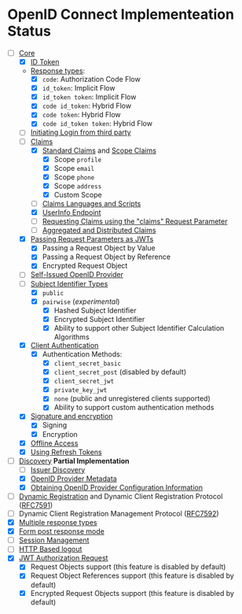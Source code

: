 OpenID Connect Implementeation Status
=====================================

* [ ] [Core](http://openid.net/specs/openid-connect-core-1_0.html)
    *  [x] [ID Token](http://openid.net/specs/openid-connect-core-1_0.html#IDToken)
    * [Response types](http://openid.net/specs/openid-connect-core-1_0.html#Authentication):
        * [x] `code`: Authorization Code Flow
        * [x] `id_token`: Implicit Flow
        * [x] `id_token token`: Implicit Flow
        * [x] `code id_token`: Hybrid Flow
        * [x] `code token`: Hybrid Flow
        * [x] `code id_token token`: Hybrid Flow
    * [ ] [Initiating Login from third party](http://openid.net/specs/openid-connect-core-1_0.html#ThirdPartyInitiatedLogin)
    * [ ] [Claims](http://openid.net/specs/openid-connect-core-1_0.html#Claims)
        * [x] [Standard Claims](http://openid.net/specs/openid-connect-core-1_0.html#StandardClaims) and [Scope Claims](http://openid.net/specs/openid-connect-core-1_0.html#ScopeClaims)
            * [x] Scope `profile`
            * [x] Scope `email`
            * [x] Scope `phone`
            * [x] Scope `address`
            * [x] Custom Scope
        * [ ] [Claims Languages and Scripts](http://openid.net/specs/openid-connect-core-1_0.html#ClaimsLanguagesAndScripts)
        * [x] [UserInfo Endpoint](http://openid.net/specs/openid-connect-core-1_0.html#UserInfo)
        * [ ] [Requesting Claims using the "claims" Request Parameter](http://openid.net/specs/openid-connect-core-1_0.html#ClaimsParameter)
        * [ ] [Aggregated and Distributed Claims](http://openid.net/specs/openid-connect-core-1_0.html#AggregatedDistributedClaims)
    * [x] [Passing Request Parameters as JWTs](http://openid.net/specs/openid-connect-core-1_0.html#JWTRequests)
        * [x] Passing a Request Object by Value
        * [x] Passing a Request Object by Reference
        * [x] Encrypted Request Object
    * [ ] [Self-Issued OpenID Provider](http://openid.net/specs/openid-connect-core-1_0.html#SelfIssued)
    * [ ] [Subject Identifier Types](http://openid.net/specs/openid-connect-core-1_0.html#SubjectIDTypes)
        * [x] `public`
        * [x] `pairwise` (*experimental*)
            * [x] Hashed Subject Identifier
            * [x] Encrypted Subject Identifier
            * [x] Ability to support other Subject Identifier Calculation Algorithms
    * [x]  [Client Authentication](http://openid.net/specs/openid-connect-core-1_0.html#ClientAuthentication)
        * [x] Authentication Methods:
            * [x] `client_secret_basic`
            * [x] `client_secret_post` (disabled by default)
            * [x] `client_secret_jwt`
            * [x] `private_key_jwt`
            * [x] `none` (public and unregistered clients supported)
            * [x] Ability to support custom authentication methods
    * [x]  [Signature and encryption](http://openid.net/specs/openid-connect-core-1_0.html#SigEnc)
        * [x]  Signing
        * [x]  Encryption
    * [x] [Offline Access](http://openid.net/specs/openid-connect-core-1_0.html#OfflineAccess)
    * [x] [Using Refresh Tokens](http://openid.net/specs/openid-connect-core-1_0.html#RefreshTokens)
* [ ] [Discovery](http://openid.net/specs/openid-connect-discovery-1_0.html) **Partial Implementation**
    * [ ] [Issuer Discovery](http://openid.net/specs/openid-connect-discovery-1_0.html#IssuerDiscovery)
    * [x] [OpenID Provider Metadata](http://openid.net/specs/openid-connect-discovery-1_0.html#ProviderMetadata)
    * [x] [Obtaining OpenID Provider Configuration Information](http://openid.net/specs/openid-connect-discovery-1_0.html#ProviderConfig)
* [ ] [Dynamic Registration](http://openid.net/specs/openid-connect-registration-1_0.html) and Dynamic Client Registration Protocol ([RFC7591](https://tools.ietf.org/html/rfc7591))
* [ ] Dynamic Client Registration Management Protocol ([RFC7592](https://tools.ietf.org/html/rfc7592))
* [x] [Multiple response types](http://openid.net/specs/oauth-v2-multiple-response-types-1_0.html)
* [x] [Form post response mode](http://openid.net/specs/oauth-v2-form-post-response-mode-1_0.html)
* [ ] [Session Management](http://openid.net/specs/openid-connect-session-1_0.html)
* [ ] [HTTP Based logout](http://openid.net/specs/openid-connect-logout-1_0.html)
* [x] [JWT Authorization Request](https://tools.ietf.org/html/draft-ietf-oauth-jwsreq)
    * [x] Request Objects support (this feature is disabled by default)
    * [x] Request Object References support (this feature is disabled by default)
    * [x] Encrypted Request Objects support (this feature is disabled by default)

